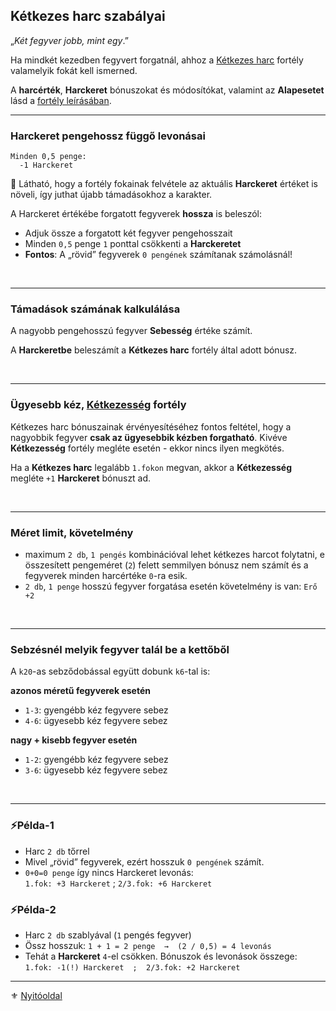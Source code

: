 ## Kétkezes harc szabályai

„_Két fegyver jobb, mint egy_.”

Ha mindkét kezedben fegyvert forgatnál, ahhoz a [Kétkezes harc](fortelyok.harci/ketkezes_harc.md) fortély valamelyik fokát kell ismerned.

A **harcérték**, **Harckeret** bónuszokat és módosítókat, valamint az **Alapesetet** lásd a [fortély leírásában](fortelyok.harci/ketkezes_harc.md).

---
### Harckeret pengehossz függő levonásai

```
Minden 0,5 penge:
  -1 Harckeret
```

🔆 Látható, hogy a fortély fokainak felvétele az aktuális **Harckeret** értéket is növeli, így juthat újabb támadásokhoz a karakter.

A Harckeret értékébe forgatott fegyverek **hossza** is beleszól:

- Adjuk össze a forgatott két fegyver pengehosszait
- Minden `0,5` penge `1` ponttal csökkenti a **Harckeretet**
- **Fontos**: A „rövid” fegyverek `0 pengének` számítanak számolásnál!

<br />

---
### Támadások számának kalkulálása

 A nagyobb pengehosszú fegyver **Sebesség** értéke számít.

A **Harckeretbe** beleszámít a **Kétkezes harc** fortély által adott bónusz.

<br />

---
### Ügyesebb kéz, [Kétkezesség](fortelyok.harci/ketkezesseg.md) fortély 

Kétkezes harc bónuszainak érvényesítéséhez fontos feltétel, hogy a nagyobbik fegyver **csak az ügyesebbik kézben forgatható**. Kivéve **Kétkezesség** fortély megléte esetén - ekkor nincs ilyen megkötés.

Ha a **Kétkezes harc** legalább `1.fokon` megvan, akkor a **Kétkezesség** megléte `+1` **Harckeret** bónuszt ad.

<br />

---
### Méret limit, követelmény

- maximum `2 db`, `1 pengés` kombinációval lehet kétkezes harcot folytatni, e összesített pengeméret (`2`) felett semmilyen bónusz nem számít és a fegyverek minden harcértéke `0`-ra esik.
- `2 db`, `1 penge` hosszú fegyver forgatása esetén követelmény is van: `Erő +2`

<br />

---
### Sebzésnél melyik fegyver talál be a kettőből

A `k20`-as sebződobással együtt dobunk `k6`-tal is:

**azonos méretű fegyverek esetén**
- `1-3`: gyengébb kéz fegyvere sebez
- `4-6`: ügyesebb kéz fegyvere sebez

**nagy + kisebb fegyver esetén**
- `1-2`: gyengébb kéz fegyvere sebez
- `3-6`: ügyesebb kéz fegyvere sebez

<br />

---
### ⚡Példa-1

- Harc `2 db` tőrrel
- Mivel „rövid” fegyverek, ezért hosszuk `0 pengének` számít.
- `0+0=0 penge` így nincs Harckeret levonás:\
`1.fok: +3 Harckeret` ; `2/3.fok: +6 Harckeret`

### ⚡Példa-2

- Harc `2 db` szablyával (`1` pengés fegyver)
- Össz hosszuk: `1 + 1 = 2 penge  →  (2 / 0,5) = 4 levonás`
- Tehát a **Harckeret** `4`-el csökken. Bónuszok és levonások összege:\
`1.fok: -1(!) Harckeret  ;  2/3.fok: +2 Harckeret`

---

⚜️ [Nyitóoldal](start.md#6-harcrendszer-%EF%B8%8F)
